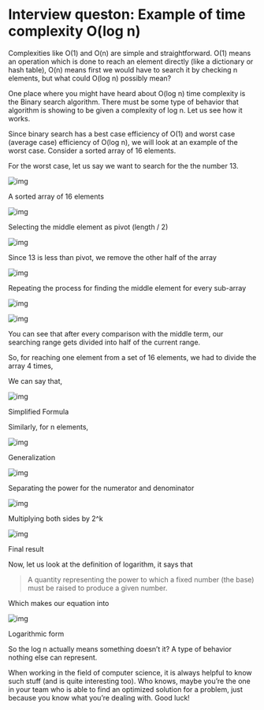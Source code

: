 # Interview queston: Example of time complexity O(log n) 

 Complexities like O(1) and O(n) are simple and straightforward. O(1) means an operation which is done to reach an element directly (like a dictionary or hash table), O(n) means first we would have to search it by checking n elements, but what could O(log n) possibly mean?

 One place where you might have heard about O(log n) time complexity is the Binary search algorithm. There must be some type of behavior that algorithm is showing to be given a complexity of log n. Let us see how it works.

 Since binary search has a best case efficiency of O(1) and worst case (average case) efficiency of O(log n), we will look at an example of the worst case. Consider a sorted array of 16 elements.

 For the worst case, let us say we want to search for the the number 13.

 ![img](https://hackernoon.com/hn-images/1*2zmw8UA3Ju93DskOT2ja0A.png)

 A sorted array of 16 elements

 ![img](https://hackernoon.com/hn-images/1*dONXkX6pcZlJsW4pJT2a4w.jpeg)

 Selecting the middle element as pivot (length / 2)

 ![img](https://hackernoon.com/hn-images/1*ZGG_EHsm4F-4ESE4jH4Kqg.jpeg)

 Since 13 is less than pivot, we remove the other half of the array

 ![img](https://hackernoon.com/hn-images/1*ePal2Rfl88eRGFPnvXKFIw.jpeg)

 Repeating the process for finding the middle element for every sub-array

 ![img](https://hackernoon.com/hn-images/1*fJX4YoVfImQvQlWN4CRgsg.jpeg)

 ![img](https://hackernoon.com/hn-images/1*1dJ8urBmYpKiGzyNZbwd8w.jpeg)

 You can see that after every comparison with the middle term, our searching range gets divided into half of the current range.

 So, for reaching one element from a set of 16 elements, we had to divide the array 4 times,

 We can say that,

 ![img](https://hackernoon.com/hn-images/1*4wH4sn6FBsAPnVHjIMdhTA.png)

 Simplified Formula

 Similarly, for n elements,

 ![img](https://hackernoon.com/hn-images/1*b4wakMYiYlBXb99b-eYJ9w.png)

 Generalization

 ![img](https://hackernoon.com/hn-images/1*XwWCLuB2Zb0zQjSQo7wpbQ.png)

 Separating the power for the numerator and denominator

 ![img](https://hackernoon.com/hn-images/1*lHNSYMPysioxVc38BvokAw.png)

 Multiplying both sides by 2^k

 ![img](https://hackernoon.com/hn-images/1*y10tlmCach8Uefc3n3d5aA.png)

 Final result

 Now, let us look at the definition of logarithm, it says that

 > A quantity representing the power to which a fixed number (the base) must be raised to produce a given number.

 Which makes our equation into

 ![img](https://hackernoon.com/hn-images/1*qVSjYPYo9t4QNoLP8FZFWw.png)

 Logarithmic form

 So the log n actually means something doesn’t it? A type of behavior nothing else can represent.

 When working in the field of computer science, it is always helpful to know such stuff (and is quite interesting too). Who knows, maybe you’re the one in your team who is able to find an optimized solution for a problem, just because you know what you’re dealing with. Good luck!
